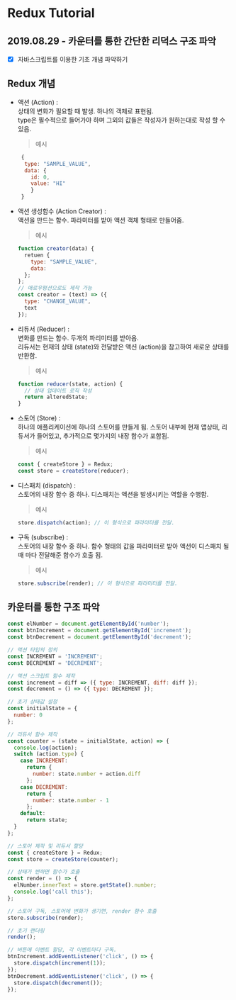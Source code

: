 # Redux Tutorial

## 2019.08.29 - 카운터를 통한 간단한 리덕스 구조 파악

- [x] 자바스크립트를 이용한 기초 개념 파악하기

## Redux 개념

- 액션 (Action) : \
  상태의 변화가 필요할 때 발생. 하나의 객체로 표현됨.\
   type은 필수적으로 들어가야 하며 그외의 값들은 작성자가 원하는대로 작성 할 수 있음.
  > 예시
  ```javascript
   {
    type: "SAMPLE_VALUE",
    data: {
      id: 0,
      value: "HI"
      }
   }
  ```
- 액션 생성함수 (Action Creator) : \
  액션을 만드는 함수. 파라미터를 받아 액션 객체 형태로 만들어줌.
  > 예시
  ```javascript
  function creator(data) {
    retuen {
      type: "SAMPLE_VALUE",
      data:
    };
  };
  // 애로우펑션으로도 제작 가능
  const creator = (text) => ({
    type: "CHANGE_VALUE",
    text
  });
  ```
- 리듀서 (Reducer) : \
  변화를 만드는 함수. 두개의 파리미터를 받아옴.\
  리듀서는 현재의 상태 (state)와 전달받은 액션 (action)을 참고하여 새로운 상태를 반환함.

  > 예시

  ```javascript
  function reducer(state, action) {
    // 상태 업데이트 로직 작성
    return alteredState;
  }
  ```

* 스토어 (Store) : \
  하나의 애플리케이션에 하나의 스토어를 만들게 됨. 스토어 내부에 현재 앱상태, 리듀서가 들어있고, 추가적으로 몇가지의 내장 함수가 포함됨.
  > 예시
  ```javascript
  const { createStore } = Redux;
  const store = createStore(reducer);
  ```
* 디스패치 (dispatch) : \
  스토어의 내장 함수 중 하나. 디스패치는 액션을 발생시키는 역할을 수행함.
  > 예시
  ```javascript
  store.dispatch(action); // 이 형식으로 파라미터를 전달.
  ```
* 구독 (subscribe) : \
  스토어의 내장 함수 중 하나. 함수 형태의 값을 파라미터로 받아 액션이 디스패치 될 때 마다 전달해준 함수가 호출 됨.
  > 예시
  ```javascript
  store.subscribe(render); // 이 형식으로 파라미터를 전달.
  ```

## 카운터를 통한 구조 파악

```javascript
const elNumber = document.getElementById('number');
const btnIncrement = document.getElementById('increment');
const btnDecrement = document.getElementById('decrement');

// 액션 타입의 정의
const INCREMENT = 'INCREMENT';
const DECREMENT = 'DECREMENT';

// 액션 스크립트 함수 제작
const increment = diff => ({ type: INCREMENT, diff: diff });
const decrement = () => ({ type: DECREMENT });

// 초기 상태값 설정
const initialState = {
  number: 0
};

// 리듀서 함수 제작
const counter = (state = initialState, action) => {
  console.log(action);
  switch (action.type) {
    case INCREMENT:
      return {
        number: state.number + action.diff
      };
    case DECREMENT:
      return {
        number: state.number - 1
      };
    default:
      return state;
  }
};

// 스토어 제작 및 리듀서 할당
const { createStore } = Redux;
const store = createStore(counter);

// 상태가 변하면 함수가 호출
const render = () => {
  elNumber.innerText = store.getState().number;
  console.log('call this');
};

// 스토어 구독, 스토어에 변화가 생기면, render 함수 호출
store.subscribe(render);

// 초기 랜더링
render();

// 버튼에 이벤트 할당, 각 이벤트마다 구독.
btnIncrement.addEventListener('click', () => {
  store.dispatch(increment(1));
});
btnDecrement.addEventListener('click', () => {
  store.dispatch(decrement());
});
```
